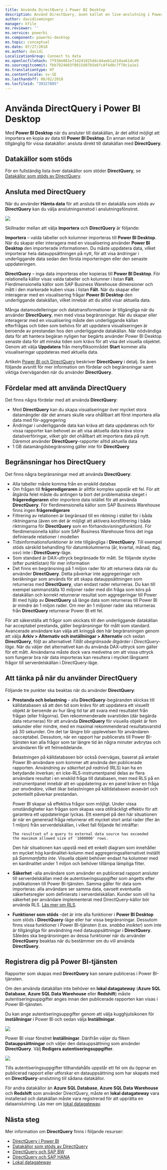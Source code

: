 ```yaml
---
title: Använda DirectQuery i Power BI Desktop
description: Använd DirectQuery, även kallat en live-anslutning i Power BI Desktop
author: davidiseminger
manager: kfile
ms.reviewer: ''
ms.service: powerbi
ms.component: powerbi-desktop
ms.topic: conceptual
ms.date: 07/27/2018
ms.author: davidi
LocalizationGroup: Connect to data
ms.openlocfilehash: 7f938e881e71d241025ddc44aeb1a21daa61dcd9
ms.sourcegitcommit: fbb7924603f8915d07b5e6fc8f4d0c7f70c1a1e1
ms.translationtype: HT
ms.contentlocale: sv-SE
ms.lasthandoff: 08/02/2018
ms.locfileid: "39327895"
---
```

# <a name="use-directquery-in-power-bi-desktop"></a>Använda DirectQuery i Power BI Desktop
Med **Power BI Desktop** när du ansluter till datakällan, är det alltid möjligt att importera en kopia av data till **Power BI Desktop**. En annan metod är tillgänglig för vissa datakällor: ansluta direkt till datakällan med **DirectQuery**.

## <a name="supported-data-sources"></a>Datakällor som stöds
För en fullständig lista över datakällor som stöder **DirectQuery**, se [Datakällor som stöds av DirectQuery](desktop-directquery-data-sources.md).

## <a name="how-to-connect-using-directquery"></a>Ansluta med DirectQuery
När du använder **Hämta data** för att ansluta till en datakälla som stöds av **DirectQuery** kan du välja anslutningsmetod i anslutningsfönstret.  

![](media/desktop-use-directquery/directquery_2a.png)

Skillnader mellan att välja **Importera** och **DirectQuery** är följande:

**Importera** – valda tabeller och kolumner importeras till **Power BI Desktop**. När du skapar eller interagera med en visualisering använder **Power BI Desktop** den importerade informationen. Du måste uppdatera data, vilket importerar hela datauppsättningen på nytt, för att visa ändringar i underliggande data sedan den första importeringen eller den senaste uppdateringen.

**DirectQuery** – inga data importeras eller kopieras till **Power BI Desktop**. För relationella källor visas valda tabeller och kolumner i listan **Fält**. Flerdimensionella källor som SAP Business Warehouse dimensioner och mått i den markerade kuben visas i listan **Fält**. När du skapar eller interagerar med en visualisering frågar **Power BI Desktop** den underliggande datakällan, vilket innebär att du alltid visar aktuella data.

Många datamodelleringar och datatransformationer är tillgängliga när du använder **DirectQuery**, men med vissa begränsningar. När du skapar eller interagerar med en visualisering måste den underliggande källan efterfrågas och tiden som behövs för att uppdatera visualiseringen är beroende av prestandan hos den underliggande datakällan. När nödvändiga data för att hantera begäran nyligen har begärts använder Power BI Desktop senaste data för att minska tiden som krävs för att visa det visuella objektet. Genom att välja **Uppdatera** från menyfliksområdet **Start** kommer alla visualiseringar uppdateras med aktuella data.

Artikeln [Power BI och DirectQuery](desktop-directquery-about.md) beskriver **DirectQuery** i detalj. Se även följande avsnitt för mer information om fördelar och begränsningar samt viktiga överväganden när du använder **DirectQuery**.

## <a name="benefits-of-using-directquery"></a>Fördelar med att använda DirectQuery
Det finns några fördelar med att använda **DirectQuery**:

* Med **DirectQuery** kan du skapa visualiseringar över mycket stora datamängder där det annars skulle vara ohållbart att först importera alla data med för-aggregering
* Ändringar i underliggande data kan kräva att data uppdateras och för vissa rapporter kan behovet av att visa aktuella data kräva stora dataöverföringar, vilket gör det ohållbart att importera data på nytt. Däremot använder **DirectQuery**-rapporter alltid aktuella data
* 1 GB datamängdsbegränsning gäller *inte* för **DirectQuery**

## <a name="limitations-of-directquery"></a>Begränsningar hos DirectQuery
Det finns några begränsningar med att använda **DirectQuery**:

* Alla tabeller måste komma från en enskild databas
* Om frågan till **frågeredigeraren** är alltför komplex uppstår ett fel. För att åtgärda felet måste du antingen ta bort det problematiska steget i **frågeredigeraren** eller *importera* data istället för att använda **DirectQuery**. För flerdimensionella källor som SAP Business Warehouse finns ingen **frågeredigerare**
* Filtrering av relationen är begränsad till en riktning i stället för i båda riktningarna (även om det är möjligt att aktivera korsfiltrering i båda riktningarna för **DirectQuery** som en förhandsvisningsfunktion). För flerdimensionella källor som SAP Business Warehouse finns det inga definierade relationer i modellen
* Tidsinformationsfunktioner är inte tillgängliga i **DirectQuery**. Till exempel stöds särskild behandling för datumkolumnerna (år, kvartal, månad, dag, osv) inte i **DirectQuery**-läge.
* Som standard är DAX-uttryck begränsade för mått. Se följande stycke (efter punktlistan) för mer information
* Det finns en begränsning på 1 miljon rader för att returnera data när du använder **DirectQuery**. Detta påverkar inte aggregeringar och beräkningar som används för att skapa datauppsättningen som returneras med **DirectQuery**, utan endast rader returneras. Du kan till exempel sammanställa 10 miljoner rader med din fråga som körs på datakällan och korrekt returnerar resultat som aggregeringar till Power BI med hjälp av **DirectQuery** så länge data som returneras till Power BI är mindre än 1 miljon rader. Om mer än 1 miljoner rader ska returneras från **DirectQuery** returnerar Power BI ett fel.

För att säkerställa att frågor som skickats till den underliggande datakällan har acceptabel prestanda, gäller begränsningar för mått som standard. Avancerade användare kan välja att kringgå den här begränsningen genom att välja **Arkiv > Alternativ och inställningar > Alternativ** och sedan **DirectQuery**, följt av alternativet *Tillåt obegränsade åtgärder i DirectQuery-läge*. När du väljer det alternativet kan du använda DAX-uttryck som gäller för ett mått. Användarna måste dock vara medvetna om att vissa uttryck som fungerar bra när data importeras kan resultera i mycket långsamt frågor till serverdelskällan i DirectQuery-läge.

## <a name="important-considerations-when-using-directquery"></a>Att tänka på när du använder DirectQuery
Följande tre punkter ska beaktas när du använder **DirectQuery**:

* **Prestanda och belastning** – alla **DirectQuery**-begäranden skickas till källdatabasen så att den tid som krävs för att uppdatera ett visuellt objekt är beroende av hur lång tid tar att svara med resultatet från frågan (eller frågorna). Den rekommenderade svarstiden (där begärda data returneras) för att använda **DirectQuery** för visuella objekt är fem sekunder eller mindre, med en maximal rekommenderad resultatsvarstid på 30 sekunder. Om det tar längre blir upplevelsen för användaren oacceptabel. Dessutom, när en rapport har publicerats till Power BI-tjänsten kan alla frågor som tar längre tid än några minuter avbrytas och användaren får ett felmeddelande.
  
  Belastningen på källdatabasen bör också övervägas, baserat på antalet Power BI-användare som kommer att använda den publicerade rapporten. Användning av *säkerhet på radnivå* (RLS) kan ha en betydande inverkan; en icke-RLS-instrumentpanel delas av flera användare resultat i en enskild fråga till databasen, men med RLS på en instrumentpanel innebär att en uppdatering av en panel kräver en fråga *per användare*, vilket ökar belastningen på källdatabasen avsevärt och potentiellt påverkar prestandan.
  
  Power BI skapar så effektiva frågor som möjligt. Under vissa omständigheter kan frågan som skapas vara otillräckligt effektiv för att garantera ett uppdateringar lyckas. Ett exempel på den här situationen är när en genererad fråga returnerar ett mycket stort antal rader (fler än 1 miljon) från serverdelskällan, i vilket fall följande fel inträffar:
  
      The resultset of a query to external data source has exceeded
      the maximum allowed size of '1000000' rows.
  
  Den här situationen kan uppstå med ett enkelt diagram som innehåller en mycket hög kardinalitet-kolumn med aggregeringsalternativet inställt på *Sammanfatta inte*. Visuella objekt behöver endast ha kolumner med en kardinalitet under 1 miljon och behöver tillämpa lämpliga filter.
* **Säkerhet** -alla användare som använder en publicerad rapport ansluter till serverdelskällan med de autentiseringsuppgifter som angetts efter publikationen till Power BI-tjänsten. Samma gäller för data som importeras: alla användare ser samma data, oavsett eventuella säkerhetsregler som definierats i serverdelskällan. Kunder som vill ha säkerhet per användare implementerat med DirectQuery-källor bör använda RLS. [Läs mer om RLS](service-admin-rls.md).
* **Funktioner som stöds** -det är inte alla funktioner i **Power BI Desktop** som stöds i **DirectQuery**-läge eller har vissa begränsningar. Dessutom finns vissa funktioner i Power BI-tjänsten (t.ex. *snabba insikter*) som inte är tillgängliga för användning med datauppsättningar i **DirectQuery**. Således ska begränsningen av dessa funktioner när du använder **DirectQuery** beaktas när du bestämmer om du vill använda **DirectQuery**.   

## <a name="publish-to-the-power-bi-service"></a>Registrera dig på Power BI-tjänsten
Rapporter som skapas med **DirectQuery** kan senare publiceras i Power BI-tjänsten.

Om den använda datakällan inte behöver en **lokal datagateway** (**Azure SQL Database**, **Azure SQL Data Warehouse** eller **Redshift**) måste autentiseringsuppgifter anges innan den publicerade rapporten kan visas i Power BI-tjänsten.

Du kan ange autentiseringsuppgifter genom att välja kugghjulsikonen för **inställningar** i Power BI och sedan välja **Inställningar**.

![](media/desktop-use-directquery/directquery_3.png)

Power BI visar fönstret **Inställningar**. Därifrån väljer du fliken **Datauppsättningar** och väljer den datauppsättning som använder **DirectQuery**. Välj **Redigera autentiseringsuppgifter**.

![](media/desktop-use-directquery/directquery_4.png)

Tills autentiseringsuppgifter tillhandahålls uppstår ett fel om du öppnar en publicerad rapport eller utforskar en datauppsättning som har skapats med en **DirectQuery**-anslutning till sådana datakällor.

För andra datakällor än **Azure SQL Database**, **Azure SQL Data Warehouse** och **Redshift** som använder DirectQuery, måste en **lokal datagateway** vara installerad och datakällan måste vara registrerad för att upprätta en dataanslutning. Läs mer om [lokal datagateway](http://go.microsoft.com/fwlink/p/?LinkID=627094).

## <a name="next-steps"></a>Nästa steg
Mer information om **DirectQuery** finns i följande resurser:

* [DirectQuery i Power BI](desktop-directquery-about.md)
* [Datakällor som stöds av DirectQuery](desktop-directquery-data-sources.md)
* [DirectQuery och SAP BW](desktop-directquery-sap-bw.md)
* [DirectQuery och SAP HANA](desktop-directquery-sap-hana.md)
* [Lokal datagateway](service-gateway-onprem.md)

